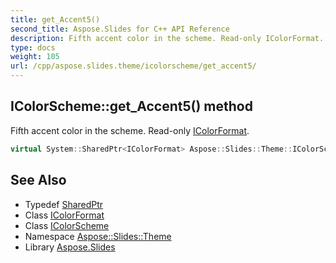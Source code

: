 ```yaml
---
title: get_Accent5()
second_title: Aspose.Slides for C++ API Reference
description: Fifth accent color in the scheme. Read-only IColorFormat.
type: docs
weight: 105
url: /cpp/aspose.slides.theme/icolorscheme/get_accent5/
---
```

## IColorScheme::get_Accent5() method


Fifth accent color in the scheme. Read-only [IColorFormat](../../../aspose.slides/icolorformat/).

```cpp
virtual System::SharedPtr<IColorFormat> Aspose::Slides::Theme::IColorScheme::get_Accent5()=0
```

## See Also

* Typedef [SharedPtr](../../system/sharedptr/)
* Class [IColorFormat](../../aspose.slides/icolorformat/)
* Class [IColorScheme](./)
* Namespace [Aspose::Slides::Theme](../)
* Library [Aspose.Slides](../../)